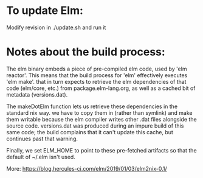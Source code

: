 # To update Elm:

Modify revision in ./update.sh and run it

# Notes about the build process:

The elm binary embeds a piece of pre-compiled elm code, used by 'elm
reactor'. This means that the build process for 'elm' effectively
executes 'elm make'. that in turn expects to retrieve the elm
dependencies of that code (elm/core, etc.) from
package.elm-lang.org, as well as a cached bit of metadata
(versions.dat).

The makeDotElm function lets us retrieve these dependencies in the
standard nix way. we have to copy them in (rather than symlink) and
make them writable because the elm compiler writes other .dat files
alongside the source code. versions.dat was produced during an
impure build of this same code; the build complains that it can't
update this cache, but continues past that warning.

Finally, we set ELM_HOME to point to these pre-fetched artifacts so
that the default of ~/.elm isn't used.

More: https://blog.hercules-ci.com/elm/2019/01/03/elm2nix-0.1/

